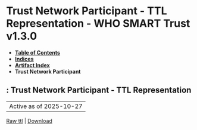 # Trust Network Participant - TTL Representation - WHO SMART Trust v1.3.0

* [**Table of Contents**](toc.md)
* [**Indices**](indices.md)
* [**Artifact Index**](artifacts.md)
* **Trust Network Participant**

## : Trust Network Participant - TTL Representation

| |
| :--- |
| Active as of 2025-10-27 |

[Raw ttl](ActorDefinition-TrustNetworkParticipant.ttl) | [Download](ActorDefinition-TrustNetworkParticipant.ttl)

